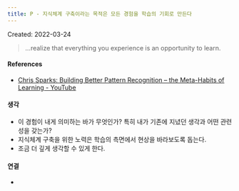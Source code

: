 ```yaml
---
title: P - 지식체계 구축이라는 목적은 모든 경험을 학습의 기회로 만든다
---
```


Created: 2022-03-24

>...realize that everything you experience is an opportunity to learn.

#### References
- [Chris Sparks: Building Better Pattern Recognition – the Meta-Habits of Learning - YouTube](https://youtu.be/PAi-M-1TEX0)

#### 생각
- 이 경험이 내게 의미하는 바가 무엇인가? 특히 내가 기존에 지녔던 생각과 어떤 관련성을 갖는가?
- 지식체계 구축을 위한 노력은 학습의 측면에서 현상을 바라보도록 돕는다.
- 조금 더 깊게 생각할 수 있게 한다. 

#### 연결
- 